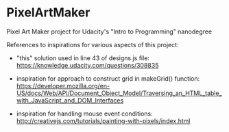 # PixelArtMaker
Pixel Art Maker project for Udacity's "Intro to Programming" nanodegree

References to inspirations for various aspects of this project:

 - "this" solution used in line 43 of designs.js file:
   https://knowledge.udacity.com/questions/308835
   
 - inspiration for approach to construct grid in makeGrid() function:
   https://developer.mozilla.org/en-US/docs/Web/API/Document_Object_Model/Traversing_an_HTML_table_with_JavaScript_and_DOM_Interfaces
   
 - inspiration for handling mouse event conditions:
   http://creativejs.com/tutorials/painting-with-pixels/index.html
